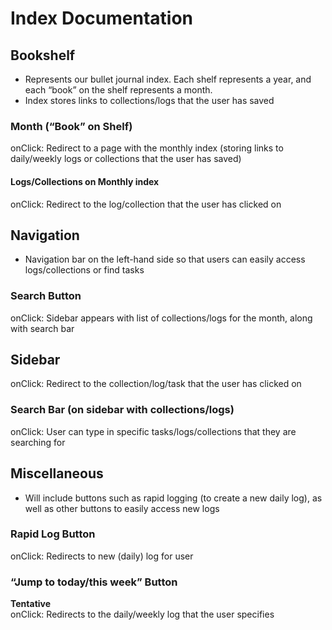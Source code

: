 # Index Documentation
## Bookshelf
- Represents our bullet journal index. Each shelf represents a year, and each “book” on the shelf represents a month.
- Index stores links to collections/logs that the user has saved
### Month (“Book” on Shelf)
onClick: Redirect to a page with the monthly index (storing links to daily/weekly logs or collections that the user has saved)
#### Logs/Collections on Monthly index
onClick: Redirect to the log/collection that the user has clicked on
## Navigation
- Navigation bar on the left-hand side so that users can easily access logs/collections or find tasks
### Search Button
onClick: Sidebar appears with list of collections/logs for the month, along with search bar
## Sidebar
onClick: Redirect to the collection/log/task that the user has clicked on
### Search Bar (on sidebar with collections/logs)
onClick: User can type in specific tasks/logs/collections that they are searching for
## Miscellaneous
- Will include buttons such as rapid logging (to create a new daily log), as well as other buttons to easily access new logs
### Rapid Log Button
onClick: Redirects to new (daily) log for user
### “Jump to today/this week” Button
**Tentative** \
onClick: Redirects to the daily/weekly log that the user specifies
